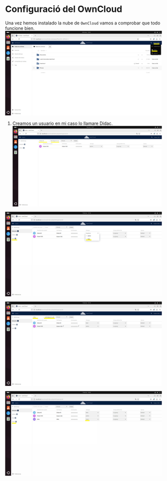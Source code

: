 # Configuració del OwnCloud
Una vez hemos instalado la nube de `OwnCloud` vamos a comprobar que todo funcione bien.
 ![OwnCloud](ConfigOwn.jpg)
1. Creamos un usuario en mi caso lo llamare Didac.
 ![OwnCloud](1ConfigOwn.jpg)

 ![OwnCloud](2ConfigOwn.jpg)

 ![OwnCloud](3ConfigOwn.jpg)

 ![OwnCloud](4ConfigOwn.jpg)
